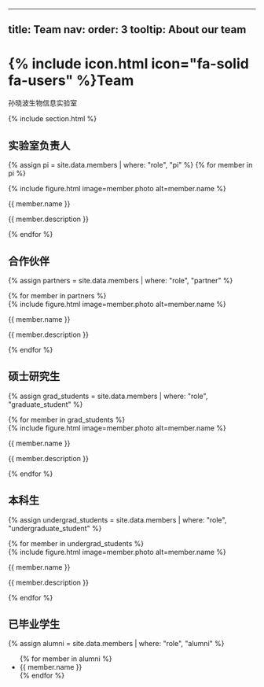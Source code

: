 <!--
 * @Author: error: error: git config user.name & please set dead value or install git && error: git config user.email & please set dead value or install git & please set dead value or install git
 * @Date: 2024-12-10 09:13:14
-->
---
title: Team
nav:
  order: 3
  tooltip: About our team
---

<!-- # {% include icon.html icon="fa-solid fa-users" %}Team
孙晓波生物信息实验室
{% include section.html %}
{% include list.html data="members" component="portrait" filter="role == 'pi'" %}
{% include list.html data="members" component="portrait" filter="role != 'pi'" %}
{% include section.html background="images/background.jpg" dark=true %}
硕士研究生
{% include section.html %}
{% capture content %}
{% include figure.html image="images/photo.jpg" %}
{% include figure.html image="images/photo.jpg" %}
{% include figure.html image="images/photo.jpg" %}
{% endcapture %}
本科生
{% include section.html %}
{% capture content %}
{% include figure.html image="images/photo.jpg" %}
{% include figure.html image="images/photo.jpg" %}
{% include figure.html image="images/photo.jpg" %}
{% endcapture %}
{% include grid.html style="square" content=content %} -->


# {% include icon.html icon="fa-solid fa-users" %}Team

孙晓波生物信息实验室

{% include section.html %}

## 实验室负责人

{% assign pi = site.data.members | where: "role", "pi" %}
{% for member in pi %}
  <div class="member">
    {% include figure.html image=member.photo alt=member.name %}
    <p>{{ member.name }}</p>
    <p>{{ member.description }}</p>
  </div>
{% endfor %}

## 合作伙伴

{% assign partners = site.data.members | where: "role", "partner" %}
<div class="partners">
  {% for member in partners %}
    <div class="partner">
      {% include figure.html image=member.photo alt=member.name %}
      <p>{{ member.name }}</p>
      <p>{{ member.description }}</p>
    </div>
  {% endfor %}
</div>

## 硕士研究生

{% assign grad_students = site.data.members | where: "role", "graduate_student" %}
<div class="grad-students">
  {% for member in grad_students %}
    <div class="member">
      {% include figure.html image=member.photo alt=member.name %}
      <p>{{ member.name }}</p>
      <p>{{ member.description }}</p>
    </div>
  {% endfor %}
</div>

## 本科生

{% assign undergrad_students = site.data.members | where: "role", "undergraduate_student" %}
<div class="undergrad-students">
  {% for member in undergrad_students %}
    <div class="member">
      {% include figure.html image=member.photo alt=member.name %}
      <p>{{ member.name }}</p>
      <p>{{ member.description }}</p>
    </div>
  {% endfor %}
</div>

## 已毕业学生

{% assign alumni = site.data.members | where: "role", "alumni" %}
<ul class="alumni">
  {% for member in alumni %}
    <li>{{ member.name }}</li>
  {% endfor %}
</ul>